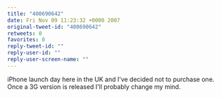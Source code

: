 ```yaml
---
title: "400690642"
date: Fri Nov 09 11:23:32 +0000 2007
original-tweet-id: "400690642"
retweets: 0
favorites: 0
reply-tweet-id: ""
reply-user-id: ""
reply-user-screen-name: ""
---
```

iPhone launch day here in the UK and I've decided not to purchase one. Once a 3G version is released I'll probably change my mind.

